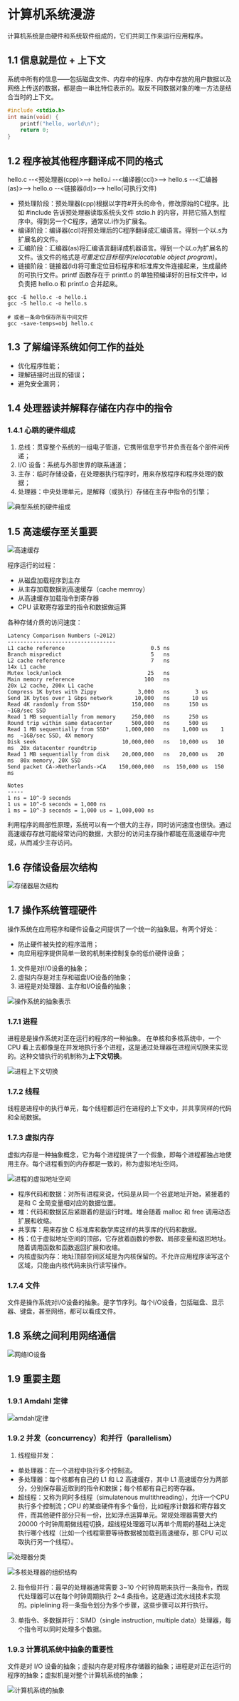 # 计算机系统漫游
计算机系统是由硬件和系统软件组成的，它们共同工作来运行应用程序。

## 1.1 信息就是位 + 上下文
系统中所有的信息——包括磁盘文件、内存中的程序、内存中存放的用户数据以及网络上传送的数据，都是由一串比特位表示的。取反不同数据对象的唯一方法是结合当时的上下文。

```c
#include <stdio.h>
int main(void) {
    printf("hello, world\n");
    return 0;
}
```

## 1.2 程序被其他程序翻译成不同的格式

hello.c --<预处理器(cpp)>--> hello.i --<编译器(ccl)>-->
hello.s --<汇编器(as)>--> hello.o --<链接器(ld)>--> hello(可执行文件)

* 预处理阶段：预处理器(cpp)根据以字符#开头的命令，修改原始的C程序。比如 #include 告诉预处理器读取系统头文件 stdio.h 的内容，并把它插入到程序中。得到另一个C程序，通常以.i作为扩展名。
* 编译阶段：编译器(ccl)将预处理后的C程序翻译成汇编语言。得到一个以.s为扩展名的文件。
* 汇编阶段：汇编器(as)将汇编语言翻译成机器语言。得到一个以.o为扩展名的文件。该文件的格式是*可重定位目标程序(relocatable object program)*。
* 链接阶段：链接器(ld)将可重定位目标程序和标准库文件连接起来，生成最终的可执行文件。printf 函数存在于 printf.o 的单独预编译好的目标文件中，ld负责把 hello.o 和 printf.o 合并起来。

```shell
gcc -E hello.c -o hello.i
gcc -S hello.c -o hello.s

# 或者一条命令保存所有中间文件
gcc -save-temps=obj hello.c
```
## 1.3 了解编译系统如何工作的益处
* 优化程序性能；
* 理解链接时出现的错误；
* 避免安全漏洞；
  
## 1.4 处理器读并解释存储在内存中的指令
### 1.4.1 心跳的硬件组成
1. 总线：贯穿整个系统的一组电子管道，它携带信息字节并负责在各个部件间传递；
2. I/O 设备：系统与外部世界的联系通道；
3. 主存：临时存储设备，在处理器执行程序时，用来存放程序和程序处理的数据；
4. 处理器：中央处理单元，是解释（或执行）存储在主存中指令的引擎；

![典型系统的硬件组成](系统硬件组成.png)

## 1.5 高速缓存至关重要

![高速缓存](cache.png)

程序运行的过程：
* 从磁盘加载程序到主存
* 从主存加载数据到高速缓存（cache memroy）
* 从高速缓存加载指令到寄存器
* CPU 读取寄存器里的指令和数据做运算

各种存储介质的访问速度：
```text
Latency Comparison Numbers (~2012)
----------------------------------
L1 cache reference                           0.5 ns
Branch mispredict                            5   ns
L2 cache reference                           7   ns                      14x L1 cache
Mutex lock/unlock                           25   ns
Main memory reference                      100   ns                      20x L2 cache, 200x L1 cache
Compress 1K bytes with Zippy             3,000   ns        3 us
Send 1K bytes over 1 Gbps network       10,000   ns       10 us
Read 4K randomly from SSD*             150,000   ns      150 us          ~1GB/sec SSD
Read 1 MB sequentially from memory     250,000   ns      250 us
Round trip within same datacenter      500,000   ns      500 us
Read 1 MB sequentially from SSD*     1,000,000   ns    1,000 us    1 ms  ~1GB/sec SSD, 4X memory
Disk seek                           10,000,000   ns   10,000 us   10 ms  20x datacenter roundtrip
Read 1 MB sequentially from disk    20,000,000   ns   20,000 us   20 ms  80x memory, 20X SSD
Send packet CA->Netherlands->CA    150,000,000   ns  150,000 us  150 ms

Notes
-----
1 ns = 10^-9 seconds
1 us = 10^-6 seconds = 1,000 ns
1 ms = 10^-3 seconds = 1,000 us = 1,000,000 ns
```
利用程序的局部性原理，系统可以有一个很大的主存，同时访问速度也很快。通过高速缓存存放可能经常访问的数据，大部分的访问主存操作都能在高速缓存中完成，从而减少主存访问。


## 1.6 存储设备层次结构
![存储器层次结构](存储器层次结构.png)

## 1.7 操作系统管理硬件

操作系统在应用程序和硬件设备之间提供了一个统一的抽象层。有两个好处：
* 防止硬件被失控的程序滥用；
* 向应用程序提供简单一致的机制来控制复杂的低价硬件设备；
  
1. 文件是对I/O设备的抽象；
2. 虚拟内存是对主存和磁盘I/O设备的抽象；
3. 进程是对处理器、主存和I/O设备的抽象；

![操作系统的抽象表示](操作系统的抽象表示.png)

### 1.7.1 进程
进程是是操作系统对正在运行的程序的一种抽象。
在单核和多核系统中，一个 CPU 看上去都像是在并发地执行多个进程，这是通过处理器在进程间切换来实现的。这种交错执行的机制称为**上下文切换**。

![进程上下文切换](进程上下文切换.png)

### 1.7.2 线程
线程是进程中的执行单元，每个线程都运行在进程的上下文中，并共享同样的代码和全局数据。

### 1.7.3 虚拟内存
虚拟内存是一种抽象概念，它为每个进程提供了一个假象，即每个进程都独占地使用主存。每个进程看到的内存都是一致的，称为虚拟地址空间。

![进程的虚拟地址空间](进程的虚拟地址空间.png)

* 程序代码和数据：对所有进程来说，代码是从同一个谷底地址开始，紧接着的是和 C 全局变量相对应的数据位置。
* 堆：代码和数据区后紧跟着的是运行时堆。堆会随着 malloc 和 free 调用动态扩展和收缩。
* 共享库：用来存放 C 标准库和数学库这样的共享库的代码和数据。
* 栈：位于虚拟地址空间的顶部，它存放着函数的参数、局部变量和返回地址。随着调用函数和函数返回扩展和收缩。
* 内核虚拟内存：地址顶部空间区域是为内核保留的。不允许应用程序读写这个区域，只能由内核代码来执行读写操作。


### 1.7.4 文件
文件是操作系统对I/O设备的抽象。是字节序列。每个I/O设备，包括磁盘、显示器、键盘，甚至网络，都可以看成文件。

## 1.8 系统之间利用网络通信

![网络IO设备](网络IO设备.png)


## 1.9 重要主题
### 1.9.1 Amdahl 定律
![amdahl定律](amdahl定律.png)


### 1.9.2 并发（concurrency）和并行（parallelism）
1. 线程级并发：
* 单处理器：在一个进程中执行多个控制流。
* 多处理器：每个核都有自己的 L1 和 L2 高速缓存，其中 L1 高速缓存分为两部分，分别保存最近取到的指令和数据；每个核都有自己的寄存器。
* 超线程：又称为同时多线程（simulatenous multithreading），允许一个CPU执行多个控制流；CPU 的某些硬件有多个备份，比如程序计数器和寄存器文件，而其他硬件部分只有一份，比如浮点运算单元。常规处理器需要大约 20000 个时钟周期做线程切换，超线程处理器可以再单个周期的基础上决定执行哪个线程（比如一个线程需要等待数据被加载到高速缓存，那 CPU 可以取执行另一个线程）。

![处理器分类](处理器分类.png)

![多核处理器的组织结构](多核处理器的组织结构.png)

2. 指令级并行：最早的处理器通常需要 3~10 个时钟周期来执行一条指令，而现代处理器可以在每个时钟周期执行 2~4 条指令。这是通过流水线技术实现的。piplelining 将一条指令划分为多个步骤，这些步骤可以并行执行。

3. 单指令、多数据并行：SIMD（single instruction, multiple data）处理器，每个指令可以同时处理多个数据。

### 1.9.3 计算机系统中抽象的重要性
文件是对 I/O 设备的抽象；虚拟内存是对程序存储器的抽象；进程是对正在运行的程序的抽象；虚拟机是对整个计算机系统的抽象；

![计算机系统的抽象](计算机系统的抽象.png)
